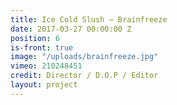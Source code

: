 ```yaml
---
title: Ice Cold Slush — Brainfreeze
date: 2017-03-27 00:00:00 Z
position: 6
is-front: true
image: "/uploads/brainfreeze.jpg"
vimeo: 210248451
credit: Director / D.O.P / Editor
layout: project
---
```


